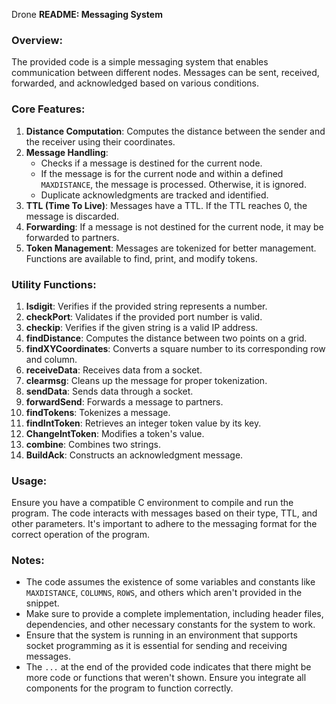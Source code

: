 Drone
**README:  Messaging System**

### Overview:

The provided code is a simple messaging system that enables communication between different nodes. Messages can be sent, received, forwarded, and acknowledged based on various conditions.

### Core Features:

1. **Distance Computation**: Computes the distance between the sender and the receiver using their coordinates.
2. **Message Handling**:
   - Checks if a message is destined for the current node.
   - If the message is for the current node and within a defined `MAXDISTANCE`, the message is processed. Otherwise, it is ignored.
   - Duplicate acknowledgments are tracked and identified.
3. **TTL (Time To Live)**: Messages have a TTL. If the TTL reaches 0, the message is discarded.
4. **Forwarding**: If a message is not destined for the current node, it may be forwarded to partners.
5. **Token Management**: Messages are tokenized for better management. Functions are available to find, print, and modify tokens.

### Utility Functions:

1. **Isdigit**: Verifies if the provided string represents a number.
2. **checkPort**: Validates if the provided port number is valid.
3. **checkip**: Verifies if the given string is a valid IP address.
4. **findDistance**: Computes the distance between two points on a grid.
5. **findXYCoordinates**: Converts a square number to its corresponding row and column.
6. **receiveData**: Receives data from a socket.
7. **clearmsg**: Cleans up the message for proper tokenization.
8. **sendData**: Sends data through a socket.
9. **forwardSend**: Forwards a message to partners.
10. **findTokens**: Tokenizes a message.
11. **findIntToken**: Retrieves an integer token value by its key.
12. **ChangeIntToken**: Modifies a token's value.
13. **combine**: Combines two strings.
14. **BuildAck**: Constructs an acknowledgment message.

### Usage:

Ensure you have a compatible C environment to compile and run the program. The code interacts with messages based on their type, TTL, and other parameters. It's important to adhere to the messaging format for the correct operation of the program.

### Notes:

- The code assumes the existence of some variables and constants like `MAXDISTANCE`, `COLUMNS`, `ROWS`, and others which aren't provided in the snippet.
- Make sure to provide a complete implementation, including header files, dependencies, and other necessary constants for the system to work.
- Ensure that the system is running in an environment that supports socket programming as it is essential for sending and receiving messages.
- The `...` at the end of the provided code indicates that there might be more code or functions that weren't shown. Ensure you integrate all components for the program to function correctly.

